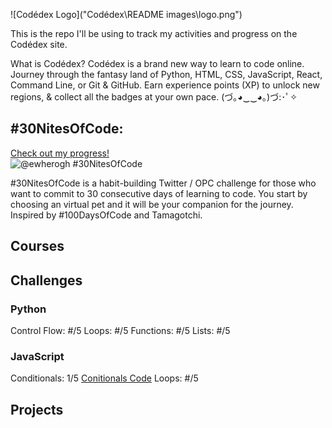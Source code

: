 ![Codédex Logo]("Codédex\README images\logo.png")

This is the repo I'll be using to track my activities and progress on the Codédex site.


What is Codédex?
Codédex is a brand new way to learn to code online. Journey through the fantasy land of Python, HTML, CSS, JavaScript, React, Command Line, or Git & GitHub. Earn experience points (XP) to unlock new regions, & collect all the badges at your own pace.
(づ｡◕‿‿◕｡)づ:･ﾟ✧


## #30NitesOfCode:
  [Check out my progress!](https://www.codedex.io/@ewherogh/30-nites-of-code)  
  ![@ewherogh #30NitesOfCode](https://www.codedex.io/api/petStatus?user=ewherogh)

#30NitesOfCode is a habit-building Twitter / OPC challenge for those who want to commit to 30 consecutive days of learning to code. You start by choosing an virtual pet and it will be your companion for the journey.
Inspired by #100DaysOfCode and Tamagotchi.


## Courses


## Challenges
### Python
Control Flow: #/5
Loops: #/5
Functions: #/5
Lists: #/5


### JavaScript
Conditionals: 1/5
    [Conitionals Code](/Codédex/Challenges/JavaScript/Conditionals)
Loops: #/5

## Projects